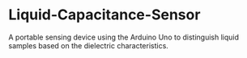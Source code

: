 # Liquid-Capacitance-Sensor
A portable sensing device using the Arduino Uno to distinguish liquid samples based on the dielectric characteristics.

